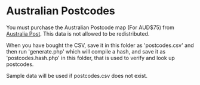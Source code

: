# Australian Postcodes

You must purchase the Australian Postcode map (For AUD$75) from [Australia Post](https://auspost.com.au/business/marketing-and-communications/access-data-and-insights/address-data/postcode-data). This data is not allowed to be redistributed.

When you have bought the CSV, save it in this folder as 'postcodes.csv' and then run 'generate.php' which 
will compile a hash, and save it as 'postcodes.hash.php' in this folder, that is used to verify and look
up postcodes.

Sample data will be used if postcodes.csv does not exist.


